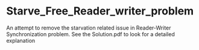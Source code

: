 # Starve_Free_Reader_writer_problem
An attempt to remove the starvation related issue in Reader-Writer Synchronization problem. See the Solution.pdf to look for a detailed explanation
